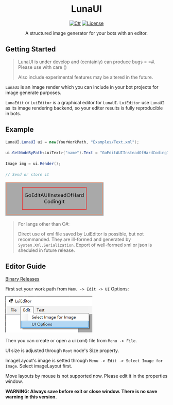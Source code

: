 <div align="center">

# LunaUI

[![C#](https://img.shields.io/badge/.NET-6.0-blue)](#)
[![License](https://img.shields.io/static/v1?label=LICENSE&message=GNU%20GPLv3&color=lightrey)](./blob/main/LICENSE)

A structured image generator for your bots with an editor.

</div>

## Getting Started

> LunaUI is under develop and (centainly) can produce bugs = =#. Please use with care () 
> 
> Also include experimental features may be altered in the future.

`LunaUI` is an image render which you can include in your bot projects for image generate purposes. 

`LunaEdit` or `LuiEditor` is a graphical editor for `LunaUI`.
`LuiEditor` use `LunaUI` as its image rendering backend, so your editer results is fully reproducible in bots.

## Example

```c#
LunaUI.LunaUI ui = new(YourWorkPath, "Examples/Text.xml");

ui.GetNodeByPath<LuiText>("name").Text = "GoEditAUIInsteadOfHardCodingIt";

Image img = ui.Render();

// Send or store it
```

![](.blob/example_text.png)

> For langs other than C#:
> 
> Direct use of xml file saved by LuiEditor is possible, but not recommanded. They are ill-formed and generated by `System.Xml.Serialization`. Export of well-formed xml or json is sheduled in future release.

## Editor Guide

[Binary Releases](https://github.com/InariAimu/LunaUI/releases)

First set your work path from `Menu -> Edit -> UI` Options:

![](.blob/menu_ui_config.PNG)

Then you can create or open a ui (xml) file from `Menu -> File`.

UI size is adjusted through `Root` node's Size property.

ImageLayout's image is setted through `Menu -> Edit -> Select Image for Image`. Select imageLayout first.

Move layouts by mouse is not supported now. Please edit it in the properties window.

**WARNING: Always save before exit or close window. There is no save warning in this version.**

